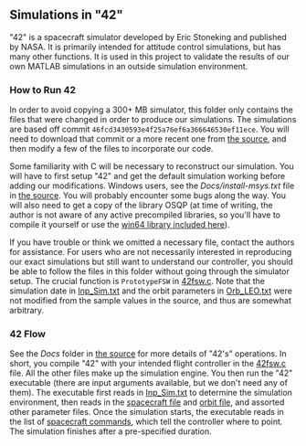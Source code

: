 ## Simulations in "42"

"42" is a spacecraft simulator developed by Eric Stoneking and published by NASA. It is primarily intended for attitude control simulations, but has many other functions. It is used in this project to validate the results of our own MATLAB simulations in an outside simulation environment.

### How to Run 42

In order to avoid copying a 300+ MB simulator, this folder only contains the files that were changed in order to produce our simulations. The simulations are based off commit `46fcd3430593e4f25a76ef6a366646530ef11ece`. You will need to download that commit or a more recent one from [the source](https://github.com/ericstoneking/42), and then modify a few of the files to incorporate our code.

Some familiarity with C will be necessary to reconstruct our simulation. You will have to first setup "42" and get the default simulation working before adding our modifications. Windows users, see the _Docs/install-msys.txt_ file in [the source](https://github.com/ericstoneking/42/blob/master/Docs/Install-msys.txt). You will probably encounter some bugs along the way. You will also need to get a copy of the library OSQP (at time of writing, the author is not aware of any active precompiled libraries, so you'll have to compile it yourself or use the [win64 library included here](libosqp.dll)). 

If you have trouble or think we omitted a necessary file, contact the authors for assistance. For users who are not necessarily interested in reproducing our exact simulations but still want to understand our controller, you should be able to follow the files in this folder without going through the simulator setup. The crucial function is `PrototypeFSW` in [42fsw.c](Source/42fsw.c). Note that the simulation date in [Inp_Sim.txt](InOut/Inp_Sim.txt) and the orbit parameters in [Orb_LEO.txt](https://github.com/ericstoneking/42/blob/master/InOut/Orb_LEO.txt) were not modified from the sample values in the source, and thus are somewhat arbitrary.

### 42 Flow

See the _Docs_ folder in [the source](https://github.com/ericstoneking/42/blob/master/Docs/) for more details of "42's" operations. In short, you compile "42" with your intended flight controller in the [42fsw.c](Source/42fsw.c) file. All the other files make up the simulation engine. You then run the "42" executable (there are input arguments available, but we don't need any of them). The executable first reads in [Inp_Sim.txt](InOut/Inp_Sim.txt) to determine the simulation environment, then reads in the [spacecraft file](InOut/aa_SC.txt) and [orbit file](https://github.com/ericstoneking/42/blob/master/InOut/Orb_LEO.txt), and assorted other parameter files. Once the simulation starts, the executable reads in the list of [spacecraft commands](InOut/aa_Cmd.txt), which tell the controller where to point. The simulation finishes after a pre-specified duration.